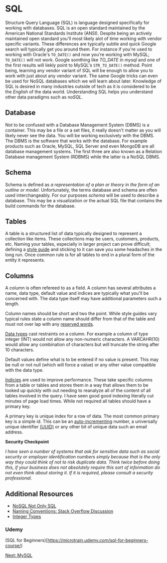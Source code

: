 # SQL
Structure Query Language (SQL) is language designed specifically for working with databases. SQL is an open standard maintained by the American National Standards Institute (ANSI). Despite being an actively maintained open standard you'll most likely alot of time working with vendor specific variants. These differences are typically subtle and quick Google search will typically get you around them. For instance if you're used to working with Oracle's ```TO_DATE()``` and now you're working with MySQL; ```TO_DATE()``` will not work. Google somthing like _TO_DATE in mysql_ and one of the first results will liekly point to MySQL's ```STR_TO_DATE()``` method. Point being, learning any vendor variant of SQL will be enough to allow you to work with just about any vendor variant. The same Google tricks can even be used for NoSQL databases which we will learn about later. Knowledge of SQL is desired in many industries outside of tech as it is considered to be the _English_ of the data world. Understanding SQL helps you understand other data paradigms such as _noSQL_.

## Database
Not to be confused with a Database Management System (DBMS) is a container. This may be a file or a set files, it really doesn't matter as you will likely never see the data. You will be working exclusively with the DBMS. The DBMS is the software that works with the database. For example products such as Oracle, MySQL, SQL Server and even MongoDB are all database management systems. The first three are also known as a Relation Database management System (RDBMS) while the latter is a NoSQL DBMS.

## Schema
Schema is defined as _a representation of a plan or theory in the form of an outline or model_. Unfortunately, the terms database and schema are often used interchangeably. For our purposes _schema_ will be used to describe a database. This may be a visualization  or the actual SQL file that contains the build commands for the database.

## Tables

A table is a structured list of data typically designed to represent a collection like items. These collections may be users, customers, products, etc. Naming your tables, especially in larger project can prove difficult; defining a [style guide](http://www.sqlstyle.guide/) and sticking to it can save you some headaches in the long run. Once common rule is for all tables to end in a plural form of the entity it represents.

## Columns
A column is often refereed to as a field. A column has several attributes a name, data type, default value and indices are typically what you'll be concerned with. The data type itself may have additional parameters such a length.

Column names should be short and two the point. While style guides vary typical rules state a column name should differ from that of the table and must not over lap with any [reserved words](https://dev.mysql.com/doc/refman/5.7/en/keywords.html).

[Data types](https://dev.mysql.com/doc/refman/5.7/en/data-types.html) cast restraints on a column. For example a column of type integer (INT) would not allow any non-numeric characters. A VARCAHR(10) would allow any combination of characters but will truncate the string after 10 characters.

Default values define what is to be entered if no value is present. This may be null or not null (which will force a value) or any other value compatible with the data type.

[Indicies](https://dev.mysql.com/doc/refman/5.7/en/mysql-indexes.html) are used to improve performance. These take specific columns from a table or tables and stores them in a way that allows them to be looked up quickly with out needing to reanalyze all of the content of all tables involved in the query. I have seen good good indexing literally cut minutes of page load times. While not required all tables should have a primary key.

A primary key is unique index for a row of data. The most common primary key is a simple id. This can be an [auto-incrementing](https://dev.mysql.com/doc/refman/5.7/en/example-auto-increment.html) number, a universally unique identifier [(UUID)](https://en.wikipedia.org/wiki/Universally_unique_identifier) or any other bit of unique data such an email address.

__Security Checkpoint__

_I have seen a number of systems that ask for sensitive data such as social security or employer identification numbers simply because that is the only way they could think of not to risk duplicate data. Think twice before doing this, if your business does not absolutely require this sort of information do not even think about storing it. If it is required, please consult a security professional._

## Additional Resources
* [NoSQL Not Only SQL](http://searchdatamanagement.techtarget.com/definition/NoSQL-Not-Only-SQL)
* [Naming Conventions: Stack Overflow Discussion](https://stackoverflow.com/questions/7662/database-table-and-column-naming-conventions)
* [Integer Types](https://dev.mysql.com/doc/refman/5.7/en/integer-types.html)

### Udemy

(SQL for Beginners)[https://microtrain.udemy.com/sql-for-beginners-course/)

[Next: MySQL](02-MySQL.md)
